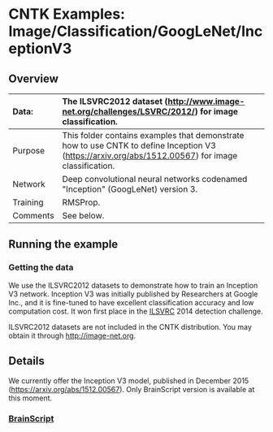 # CNTK Examples: Image/Classification/GoogLeNet/InceptionV3

## Overview

|Data:     |The ILSVRC2012 dataset (http://www.image-net.org/challenges/LSVRC/2012/) for image classification.
|:---------|:---
|Purpose   |This folder contains examples that demonstrate how to use CNTK to define Inception V3 (https://arxiv.org/abs/1512.00567) for image classification.
|Network   |Deep convolutional neural networks codenamed "Inception" (GoogLeNet) version 3.
|Training  |RMSProp.
|Comments  |See below.

## Running the example

### Getting the data
We use the ILSVRC2012 datasets to demonstrate how to train an Inception V3 network. Inception V3 was initially published by Researchers at Google Inc., and it is fine-tuned to have excellent classification accuracy and low computation cost. It won first place in the [ILSVRC](http://www.image-net.org/challenges/LSVRC/) 2014 detection challenge.


ILSVRC2012 datasets are not included in the CNTK distribution. You may obtain it through http://image-net.org.

## Details

We currently offer the Inception V3 model, published in December 2015 (https://arxiv.org/abs/1512.00567). Only BrainScript version is available at this moment.

### [BrainScript](./BrainScript)
